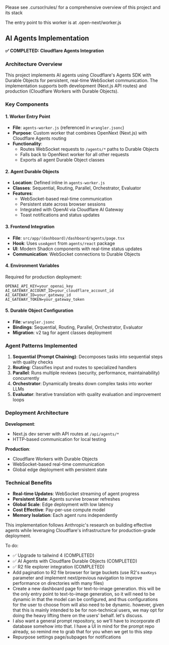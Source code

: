 Please see .cursor/rules/ for a comprehensive overview of this project and its stack

The entry point to this worker is at .open-next/worker.js

## AI Agents Implementation

**✅ COMPLETED: Cloudflare Agents Integration**

### Architecture Overview

This project implements AI agents using Cloudflare's Agents SDK with Durable Objects for persistent, real-time WebSocket communication. The implementation supports both development (Next.js API routes) and production (Cloudflare Workers with Durable Objects).

### Key Components

#### 1. **Worker Entry Point**

- **File**: `agents-worker.js` (referenced in `wrangler.jsonc`)
- **Purpose**: Custom worker that combines OpenNext (Next.js) with Cloudflare Agents routing
- **Functionality**:
  - Routes WebSocket requests to `/agents/*` paths to Durable Objects
  - Falls back to OpenNext worker for all other requests
  - Exports all agent Durable Object classes

#### 2. **Agent Durable Objects**

- **Location**: Defined inline in `agents-worker.js`
- **Classes**: Sequential, Routing, Parallel, Orchestrator, Evaluator
- **Features**:
  - WebSocket-based real-time communication
  - Persistent state across browser sessions
  - Integrated with OpenAI via Cloudflare AI Gateway
  - Toast notifications and status updates

#### 3. **Frontend Integration**

- **File**: `src/app/(dashboard)/dashboard/agents/page.tsx`
- **Hook**: Uses `useAgent` from `agents/react` package
- **UI**: Modern Shadcn components with real-time status updates
- **Communication**: WebSocket connections to Durable Objects

#### 4. **Environment Variables**

Required for production deployment:

```
OPENAI_API_KEY=your_openai_key
AI_GATEWAY_ACCOUNT_ID=your_cloudflare_account_id
AI_GATEWAY_ID=your_gateway_id
AI_GATEWAY_TOKEN=your_gateway_token
```

#### 5. **Durable Object Configuration**

- **File**: `wrangler.jsonc`
- **Bindings**: Sequential, Routing, Parallel, Orchestrator, Evaluator
- **Migration**: v2 tag for agent classes deployment

### Agent Patterns Implemented

1. **Sequential (Prompt Chaining)**: Decomposes tasks into sequential steps with quality checks
2. **Routing**: Classifies input and routes to specialized handlers
3. **Parallel**: Runs multiple reviews (security, performance, maintainability) concurrently
4. **Orchestrator**: Dynamically breaks down complex tasks into worker LLMs
5. **Evaluator**: Iterative translation with quality evaluation and improvement loops

### Deployment Architecture

**Development**:

- Next.js dev server with API routes at `/api/agents/*`
- HTTP-based communication for local testing

**Production**:

- Cloudflare Workers with Durable Objects
- WebSocket-based real-time communication
- Global edge deployment with persistent state

### Technical Benefits

- **Real-time Updates**: WebSocket streaming of agent progress
- **Persistent State**: Agents survive browser refreshes
- **Global Scale**: Edge deployment with low latency
- **Cost Effective**: Pay-per-use compute model
- **Memory Isolation**: Each agent runs independently

This implementation follows Anthropic's research on building effective agents while leveraging Cloudflare's infrastructure for production-grade deployment.

To do:

- ✅ Upgrade to tailwind 4 (COMPLETED)
- ✅ AI Agents with Cloudflare Durable Objects (COMPLETED)
- ✅ R2 file explorer integration (COMPLETED)
- Add pagination to R2 file browser for large buckets (use R2's `maxKeys` parameter and implement next/previous navigation to improve performance on directories with many files)
- Create a new dashboard page for text-to-image generation. this will be the only entry point to text-to-image generation, so it will need to be dynamic in that the model can be configured, and thus configurations for the user to choose from will also need to be dynamic. however, given that this is mainly intended to be for non-technical users, we may opt for doing the heavy lifting there on the users' behalf. let's discuss.
- I also want a general prompt repository, so we'll have to incorporate d1 database somehow into that. I have a UI in mind for the prompt repo already, so remind me to grab that for you when we get to this step
- Repurpose settings page/subpages for notifications
